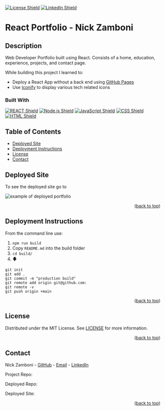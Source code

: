 <p id="readme-top"></p>

[![License Shield](https://img.shields.io/badge/License-MIT-success?style=for-the-badge)](./LICENSE) [![LinkedIn Shield](https://img.shields.io/badge/LinkedIn-555555?style=for-the-badge&logo=linkedin)](https://www.linkedin.com/in/mateo-wallace/)

<!-- TITLE -->

# React Portfolio - Nick Zamboni

<!-- DESCRIPTION -->

## Description

Web Developer Portfolio built using React. Consists of a home, education, experience, projects, and contact page.

While building this project I learned to:

- Deploy a React App without a back end using [GitHub Pages](https://create-react-app.dev/docs/deployment/#github-pages)
- Use [Iconify](https://iconify.design/) to display various tech related icons

<!-- BUILT WITH -->

### Built With

[![REACT Shield](https://img.shields.io/badge/React-222222?&style=for-the-badge&logo=react)](https://reactjs.org/) [![Node.js Shield](https://img.shields.io/badge/Node.js-339933?&style=for-the-badge&logo=node.js&logoColor=white)](https://nodejs.org/en/) [![JavaScript Shield](https://img.shields.io/badge/JavaScript-F7DF1E?&style=for-the-badge&logo=javascript&logoColor=272727)](https://developer.mozilla.org/en-US/docs/Web/JavaScript) [![CSS Shield](https://img.shields.io/badge/CSS-1572B6?&style=for-the-badge&logo=css3&logoColor=white)](https://developer.mozilla.org/en-US/docs/Web/CSS) [![HTML Shield](https://img.shields.io/badge/HTML5-E34F26?&style=for-the-badge&logo=html5&logoColor=white)](https://developer.mozilla.org/en-US/docs/Glossary/HTML5)

<!-- TABLE OF CONTENTS -->

## Table of Contents

- [Deployed Site](#deployed-site)
- [Deployment Instructions](#deployment-instructions)
- [License](#license)
- [Contact](#contact)

<!-- DEPLOYED SITE -->

## Deployed Site

To see the deployed site go to []()

![example of deployed portfolio]()

<p align="right">(<a href="#readme-top">back to top</a>)</p>

<!-- DEPLOYMENT INSTRUCTIONS -->

## Deployment Instructions

From the command line use:

1. `npm run build`
1. Copy `README.md` into the build folder
1. `cd build/`
1. 🡇

```
git init
git add .
git commit -m "production build"
git remote add origin git@github.com:
git remote -v
git push origin +main
```

<p align="right">(<a href="#readme-top">back to top</a>)</p>

<!-- LICENSE -->

## License

Distributed under the MIT License. See [LICENSE](./LICENSE) for more information.

<p align="right">(<a href="#readme-top">back to top</a>)</p>

<!-- CONTACT -->

## Contact

Nick Zamboni - [GitHub](https://github.com/ndzamboni) - [Email](mailto:ndzamboni@gmail.com) - [LinkedIn](https://www.linkedin.com/in/nick-zamboni-44664b10b/)

Project Repo: []()

Deployed Repo: []()

Deployed Site: []()

<p align="right">(<a href="#readme-top">back to top</a>)</p>
